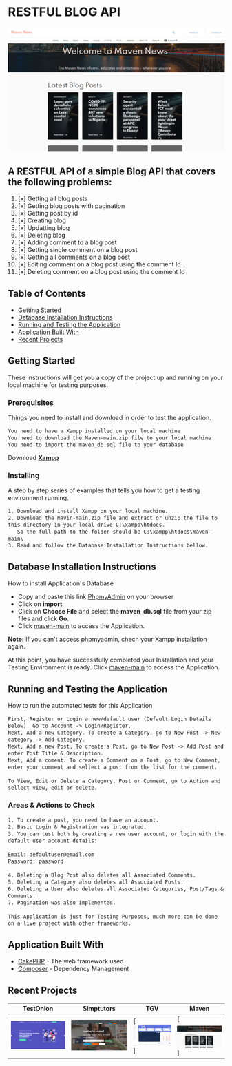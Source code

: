 # RESTFUL BLOG API
![Product Gif](https://github.com/kemmersachiel/maven/blob/main/webroot/img/banner.PNG)
## A RESTFUL API of a simple Blog API that covers the following problems:

1. [x] Getting all blog posts
2. [x] Getting blog posts with pagination
3. [x] Getting post by id
4. [x] Creating blog
5. [x] Updatting blog
6. [x] Deleting blog
7. [x] Adding comment to a blog post
8. [x] Getting single comment on a blog post
9. [x] Getting all comments on a blog post
10. [x] Editing comment on a blog post using the comment Id
11. [x] Deleting comment on a blog post using the comment Id

## Table of Contents

* [Getting Started](#getting-started)
* [Database Installation Instructions](#database-installation-instructions)
* [Running and Testing the Application](#running-and-testing-the-application)
* [Application Built With](#application-built-with)
* [Recent Projects](#recent-projects)

## Getting Started

These instructions will get you a copy of the project up and running on your local machine for testing purposes.

### Prerequisites

Things you need to install and download in order to test the application.

```
You need to have a Xampp installed on your local machine
You need to download the Maven-main.zip file to your local machine
You need to import the maven_db.sql file to your database
```

Download <a href="https://www.apachefriends.org/download.html">**Xampp**</a>


### Installing

A step by step series of examples that tells you how to get a testing environment running.

```
1. Download and install Xampp on your local machine.
2. Download the mavin-main.zip file and extract or unzip the file to this directory in your local drive C:\xampp\htdocs.
   So the full path to the folder should be C:\xampp\htdocs\maven-main\
3. Read and follow the Database Installation Instructions bellow.
```


## Database Installation Instructions

How to install Application's Database

* Copy and paste this link [PhpmyAdmin](http://localhost/phpmyadmin/) on your browser
* Click on **import**
* Click on **Choose File** and select the **maven_db.sql** file from your zip files and click **Go**.
* Click [maven-main](http://localhost/maven-main/) to access the Application.

**Note:** If you can't access phpmyadmin, chech your Xampp installation again.

At this point, you have successfully completed your Installation and your Testing Environment is ready. Click [maven-main](http://localhost/maven-main/) to access the Application.

## Running and Testing the Application

How to run the automated tests for this Application

```
First, Register or Login a new/default user (Default Login Details Below). Go to Account -> Login/Register.
Next, Add a new Category. To create a Category, go to New Post -> New category -> Add Category.
Next, Add a new Post. To create a Post, go to New Post -> Add Post and enter Post Title & Description.
Next, Add a coment. To create a Comment on a Post, go to New Comment, enter your comment and sellect a post from the list for the comment.

To View, Edit or Delete a Category, Post or Comment, go to Action and sellect view, edit or delete.
```

### Areas & Actions to Check

```
1. To create a post, you need to have an account.
2. Basic Login & Registration was integrated.
3. You can test both by creating a new user account, or login with the default user account details:

Email: defaultuser@email.com
Password: password

4. Deleting a Blog Post also deletes all Associated Comments.
5. Deleting a Category also deletes all Associated Posts.
6. Deleting a User also deletes all Associated Categories, Post/Tags & Comments.
7. Pagination was also implemented.

This Application is just for Testing Purposes, much more can be done on a live project with other frameworks.
```

## Application Built With

* [CakePHP](https://cakephp.org/) - The web framework used
* [Composer](https://getcomposer.org/) - Dependency Management

## Recent Projects

| TestOnion | Simptutors | TGV | Maven |
| --- | --- | --- | --- |
| [![Testonion](https://github.com/kemmersachiel/maven/blob/main/webroot/img/testonion.PNG)](https://www.testonion.com) | [![Simptutors](https://github.com/kemmersachiel/maven/blob/main/webroot/img/simptutors.PNG)](https://www.simptutors.com) | [![TGV](https://github.com/kemmersachiel/maven/blob/main/webroot/img/tgv.PNG)] | [![Product Gif](https://github.com/kemmersachiel/maven/blob/main/webroot/img/banner.PNG)]

